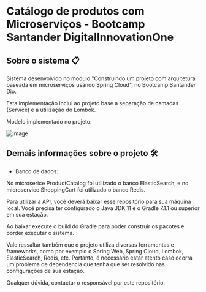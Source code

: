 # Catálogo de produtos com Microserviços - Bootcamp Santander DigitalInnovationOne 

## Sobre o sistema 📋

Sistema desenvolvido no modulo "Construindo um projeto com arquitetura baseada em microserviços usando Spring Cloud", no Bootcamp Santander Dio.

Esta implementação inclui ao projeto base a separação de camadas (Service) e a utilização do Lombok.

Modelo implementado no projeto:

![image](https://user-images.githubusercontent.com/32941370/127160790-9d03ce70-f7d2-41d8-b80e-735f3f763a55.png)

## Demais informações sobre o projeto 🛠️

- Banco de dados: 

No microserice ProductCatalog foi utilizado o banco ElasticSearch, e no microservice ShoppingCart foi utilizado o banco Redis. 

Para utilizar a API, você deverá baixar esse repositório para sua máquina local. Você precisa ter configurado o Java JDK 11 e o Gradle 7.1.1 ou superior em sua estação. 

Ao baixar execute o build do Gradle para poder construir os pacotes e porder executar o sistema.

Vale ressaltar também que o projeto utiliza diversas ferramentas e frameworks, como por exemplo o Spring Web, Spring Cloud, Lombok, ElasticSearch, Redis, etc. 
Portanto, é necessário estar atento caso ocorra um problema de dependencia que tenha que ser resolvido nas configurações de sua estação.
 

Qualquer dúvida, contactar o responsável por este repositório.
